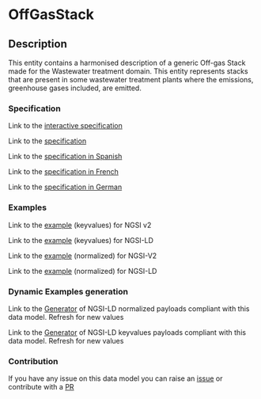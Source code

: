 # OffGasStack

## Description 

This entity contains a harmonised description of a generic Off-gas Stack made for the Wastewater treatment domain. This entity represents stacks that are present in some wastewater treatment plants where the emissions, greenhouse gases included, are emitted.
### Specification

Link to the [interactive specification](https://swagger.lab.fiware.org/?url=https://smart-data-models.github.io/dataModel.WasteWater/OffGasStack/swagger.yaml)

Link to the [specification](https://smart-data-models.github.io/dataModel.WasteWater/OffGasStack/doc/spec.md)

Link to the [specification in Spanish](https://smart-data-models.github.io/dataModel.WasteWater/OffGasStack/doc/spec_ES.md)

Link to the [specification in French](https://smart-data-models.github.io/dataModel.WasteWater/OffGasStack/doc/spec_FR.md)

Link to the [specification in German](https://smart-data-models.github.io/dataModel.WasteWater/OffGasStack/doc/spec_DE.md)
### Examples

Link to the [example](https://smart-data-models.github.io/dataModel.WasteWater/OffGasStack/examples/example.json) (keyvalues) for NGSI v2

Link to the [example](https://smart-data-models.github.io/dataModel.WasteWater/OffGasStack/examples/example.jsonld) (keyvalues) for NGSI-LD

Link to the [example](https://smart-data-models.github.io/dataModel.WasteWater/OffGasStack/examples/example-normalized.json) (normalized) for NGSI-V2

Link to the [example](https://smart-data-models.github.io/dataModel.WasteWater/OffGasStack/examples/example-normalized.jsonld) (normalized) for NGSI-LD
### Dynamic Examples generation

Link to the [Generator](https://smartdatamodels.org/extra/ngsi-ld_generator_v0.92.php?schemaUrl=https://raw.githubusercontent.com/smart-data-models/dataModel.WasteWater/master/OffGasStack/schema.json&email=info@smartdatamodels.org) of NGSI-LD normalized payloads compliant with this data model. Refresh for new values

Link to the [Generator](https://smartdatamodels.org/extra/ngsi-ld_generator_keyvalues_v0.92.php?schemaUrl=https://raw.githubusercontent.com/smart-data-models/dataModel.WasteWater/master/OffGasStack/schema.json&email=info@smartdatamodels.org) of NGSI-LD keyvalues payloads compliant with this data model. Refresh for new values
### Contribution

 If you have any issue on this data model you can raise an [issue](https://github.com/smart-data-models/dataModel.WasteWater/issues)  or contribute with a [PR](https://github.com/smart-data-models/dataModel.WasteWater/pulls)